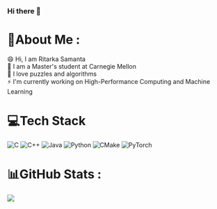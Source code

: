 ### Hi there 👋

<!--
**Ritarka/Ritarka** is a ✨ _special_ ✨ repository because its `README.md` (this file) appears on your GitHub profile.

Here are some ideas to get you started:

- 🔭 I’m currently working on ...
- 🌱 I’m currently learning ...
- 👯 I’m looking to collaborate on ...
- 🤔 I’m looking for help with ...
- 💬 Ask me about ...
- 📫 How to reach me: ...
- 😄 Pronouns: ...
- ⚡ Fun fact: ...
-->

# 💫About Me :
😄 Hi, I am Ritarka Samanta  
🔭 I am a Master's student at Carnegie Mellon   
🌱 I love puzzles and algorithms   
⚡ I'm currently working on High-Performance Computing and Machine Learning  

# 💻Tech Stack
![C](https://img.shields.io/badge/c-%2300599C.svg?style=flat&logo=c&logoColor=white) ![C++](https://img.shields.io/badge/c++-%2300599C.svg?style=flat&logo=c%2B%2B&logoColor=white) ![Java](https://img.shields.io/badge/java-%23ED8B00.svg?style=flat&logo=java&logoColor=white) ![Python](https://img.shields.io/badge/python-3670A0?style=flat&logo=python&logoColor=ffdd54) ![CMake](https://img.shields.io/badge/CMake-%23008FBA.svg?style=flat&logo=cmake&logoColor=white) ![PyTorch](https://img.shields.io/badge/PyTorch-%23EE4C2C.svg?style=for-the-badge&logo=PyTorch&logoColor=white)
# 📊GitHub Stats :
<!--![](https://github-readme-stats.vercel.app/api?username=Ritarka&theme=dark&hide_border=false&include_all_commits=false&count_private=false)<br/>
![](https://github-readme-streak-stats.herokuapp.com/?user=Ritarka&theme=dark&hide_border=false)<br/>-->
![](https://github-readme-stats.vercel.app/api/top-langs/?username=Ritarka&theme=dark&hide_border=false&include_all_commits=false&count_private=false&layout=compact)

<!--
### 😂Random Dev Meme
<img src="https://random-memer.herokuapp.com/" width="512px"/>

--->
